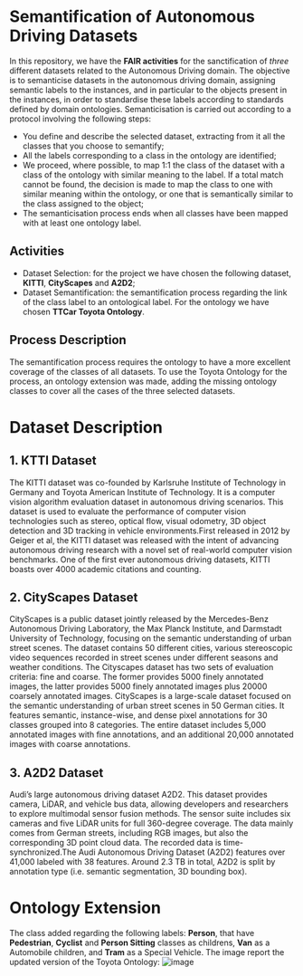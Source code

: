 # Semantification of Autonomous Driving Datasets

In this repository, we have the **FAIR activities** for the sanctification of _three_ different datasets related to the Autonomous Driving domain. 
The objective is to semanticise datasets in the autonomous driving domain, assigning semantic labels to the instances, and in particular to the objects present in the instances, in order to standardise these labels according to standards defined by domain ontologies.
Semanticisation is carried out according to a protocol involving the following steps:
- You define and describe the selected dataset, extracting from it all the classes that you choose to semantify;
- All the labels corresponding to a class in the ontology are identified;
- We proceed, where possible, to map 1:1 the class of the dataset with a class of the ontology with similar meaning to the label. If a total match cannot be found, the decision is made to map the class to one with similar meaning within the ontology, or one that is semantically similar to the class assigned to the object;
- The semanticisation process ends when all classes have been mapped with at least one ontology label.

## Activities

- Dataset Selection: for the project we have chosen the following dataset, **KITTI**, **CityScapes** and **A2D2**;
- Dataset Semantification: the semantification process regarding the link of the class label to an ontological label. For the ontology we have chosen **TTCar Toyota Ontology**.

## Process Description

The semantification process requires the ontology to have a more excellent coverage of the classes of all datasets. To use the Toyota Ontology for the process, an ontology extension was made, adding the missing ontology classes to cover all the cases of the three selected datasets.

# Dataset Description

## 1.	KTTI Dataset

The KITTI dataset was co-founded by Karlsruhe Institute of Technology in Germany and Toyota American Institute of Technology. It is a computer vision algorithm evaluation dataset in autonomous driving scenarios. This dataset is used to evaluate the performance of computer vision technologies such as stereo, optical flow, visual odometry, 3D object detection and 3D tracking in vehicle environments.First released in 2012 by Geiger et al, the KITTI dataset was released with the intent of advancing autonomous driving research with a novel set of real-world computer vision benchmarks. One of the first ever autonomous driving datasets, KITTI boasts over 4000 academic citations and counting.

## 2.	CityScapes Dataset 

CityScapes is a public dataset jointly released by the Mercedes-Benz Autonomous Driving Laboratory, the Max Planck Institute, and Darmstadt University of Technology, focusing on the semantic understanding of urban street scenes. The dataset contains 50 different cities, various stereoscopic video sequences recorded in street scenes under different seasons and weather conditions. The Cityscapes dataset has two sets of evaluation criteria: fine and coarse. The former provides 5000 finely annotated images, the latter provides 5000 finely annotated images plus 20000 coarsely annotated images. CityScapes is a large-scale dataset focused on the semantic understanding of urban street scenes in 50 German cities. It features semantic, instance-wise, and dense pixel annotations for 30 classes grouped into 8 categories. The entire dataset includes 5,000 annotated images with fine annotations, and an additional 20,000 annotated images with coarse annotations.

## 3.	A2D2 Dataset

Audi’s large autonomous driving dataset A2D2. This dataset provides camera, LiDAR, and vehicle bus data, allowing developers and researchers to explore multimodal sensor fusion methods. The sensor suite includes six cameras and five LiDAR units for full 360-degree coverage. The data mainly comes from German streets, including RGB images, but also the corresponding 3D point cloud data. The recorded data is time-synchronized.The Audi Autonomous Driving Dataset (A2D2) features over 41,000 labeled with 38 features. Around 2.3 TB in total, A2D2 is split by annotation type (i.e. semantic segmentation, 3D bounding box). 

# Ontology Extension

The class added regarding the following labels: **Person**, that have **Pedestrian**, **Cyclist** and **Person Sitting** classes as childrens, **Van** as a Automobile children, and **Tram** as a Special Vehicle. The image report the updated version of the Toyota Ontology:
![image](https://github.com/user-attachments/assets/20f4dbd0-dd9a-484c-ac61-95dceb16a0c2)
















